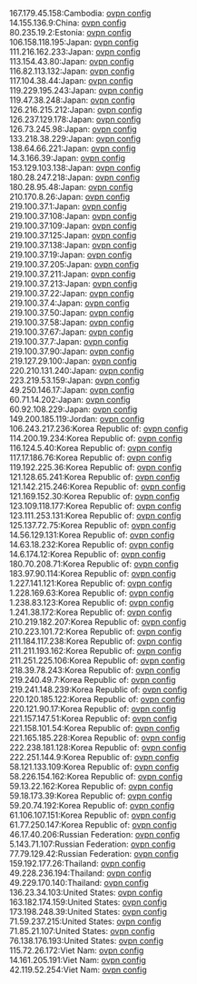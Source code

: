 167.179.45.158:Cambodia: [ovpn config](vpn/167_179_45_158.ovpn)  
14.155.136.9:China: [ovpn config](vpn/14_155_136_9.ovpn)  
80.235.19.2:Estonia: [ovpn config](vpn/80_235_19_2.ovpn)  
106.158.118.195:Japan: [ovpn config](vpn/106_158_118_195.ovpn)  
111.216.162.233:Japan: [ovpn config](vpn/111_216_162_233.ovpn)  
113.154.43.80:Japan: [ovpn config](vpn/113_154_43_80.ovpn)  
116.82.113.132:Japan: [ovpn config](vpn/116_82_113_132.ovpn)  
117.104.38.44:Japan: [ovpn config](vpn/117_104_38_44.ovpn)  
119.229.195.243:Japan: [ovpn config](vpn/119_229_195_243.ovpn)  
119.47.38.248:Japan: [ovpn config](vpn/119_47_38_248.ovpn)  
126.216.215.212:Japan: [ovpn config](vpn/126_216_215_212.ovpn)  
126.237.129.178:Japan: [ovpn config](vpn/126_237_129_178.ovpn)  
126.73.245.98:Japan: [ovpn config](vpn/126_73_245_98.ovpn)  
133.218.38.229:Japan: [ovpn config](vpn/133_218_38_229.ovpn)  
138.64.66.221:Japan: [ovpn config](vpn/138_64_66_221.ovpn)  
14.3.166.39:Japan: [ovpn config](vpn/14_3_166_39.ovpn)  
153.129.103.138:Japan: [ovpn config](vpn/153_129_103_138.ovpn)  
180.28.247.218:Japan: [ovpn config](vpn/180_28_247_218.ovpn)  
180.28.95.48:Japan: [ovpn config](vpn/180_28_95_48.ovpn)  
210.170.8.26:Japan: [ovpn config](vpn/210_170_8_26.ovpn)  
219.100.37.1:Japan: [ovpn config](vpn/219_100_37_1.ovpn)  
219.100.37.108:Japan: [ovpn config](vpn/219_100_37_108.ovpn)  
219.100.37.109:Japan: [ovpn config](vpn/219_100_37_109.ovpn)  
219.100.37.125:Japan: [ovpn config](vpn/219_100_37_125.ovpn)  
219.100.37.138:Japan: [ovpn config](vpn/219_100_37_138.ovpn)  
219.100.37.19:Japan: [ovpn config](vpn/219_100_37_19.ovpn)  
219.100.37.205:Japan: [ovpn config](vpn/219_100_37_205.ovpn)  
219.100.37.211:Japan: [ovpn config](vpn/219_100_37_211.ovpn)  
219.100.37.213:Japan: [ovpn config](vpn/219_100_37_213.ovpn)  
219.100.37.22:Japan: [ovpn config](vpn/219_100_37_22.ovpn)  
219.100.37.4:Japan: [ovpn config](vpn/219_100_37_4.ovpn)  
219.100.37.50:Japan: [ovpn config](vpn/219_100_37_50.ovpn)  
219.100.37.58:Japan: [ovpn config](vpn/219_100_37_58.ovpn)  
219.100.37.67:Japan: [ovpn config](vpn/219_100_37_67.ovpn)  
219.100.37.7:Japan: [ovpn config](vpn/219_100_37_7.ovpn)  
219.100.37.90:Japan: [ovpn config](vpn/219_100_37_90.ovpn)  
219.127.29.100:Japan: [ovpn config](vpn/219_127_29_100.ovpn)  
220.210.131.240:Japan: [ovpn config](vpn/220_210_131_240.ovpn)  
223.219.53.159:Japan: [ovpn config](vpn/223_219_53_159.ovpn)  
49.250.146.17:Japan: [ovpn config](vpn/49_250_146_17.ovpn)  
60.71.14.202:Japan: [ovpn config](vpn/60_71_14_202.ovpn)  
60.92.108.229:Japan: [ovpn config](vpn/60_92_108_229.ovpn)  
149.200.185.119:Jordan: [ovpn config](vpn/149_200_185_119.ovpn)  
106.243.217.236:Korea Republic of: [ovpn config](vpn/106_243_217_236.ovpn)  
114.200.19.234:Korea Republic of: [ovpn config](vpn/114_200_19_234.ovpn)  
116.124.5.40:Korea Republic of: [ovpn config](vpn/116_124_5_40.ovpn)  
117.17.186.76:Korea Republic of: [ovpn config](vpn/117_17_186_76.ovpn)  
119.192.225.36:Korea Republic of: [ovpn config](vpn/119_192_225_36.ovpn)  
121.128.65.241:Korea Republic of: [ovpn config](vpn/121_128_65_241.ovpn)  
121.142.215.246:Korea Republic of: [ovpn config](vpn/121_142_215_246.ovpn)  
121.169.152.30:Korea Republic of: [ovpn config](vpn/121_169_152_30.ovpn)  
123.109.118.177:Korea Republic of: [ovpn config](vpn/123_109_118_177.ovpn)  
123.111.253.131:Korea Republic of: [ovpn config](vpn/123_111_253_131.ovpn)  
125.137.72.75:Korea Republic of: [ovpn config](vpn/125_137_72_75.ovpn)  
14.56.129.131:Korea Republic of: [ovpn config](vpn/14_56_129_131.ovpn)  
14.63.18.232:Korea Republic of: [ovpn config](vpn/14_63_18_232.ovpn)  
14.6.174.12:Korea Republic of: [ovpn config](vpn/14_6_174_12.ovpn)  
180.70.208.71:Korea Republic of: [ovpn config](vpn/180_70_208_71.ovpn)  
183.97.90.114:Korea Republic of: [ovpn config](vpn/183_97_90_114.ovpn)  
1.227.141.121:Korea Republic of: [ovpn config](vpn/1_227_141_121.ovpn)  
1.228.169.63:Korea Republic of: [ovpn config](vpn/1_228_169_63.ovpn)  
1.238.83.123:Korea Republic of: [ovpn config](vpn/1_238_83_123.ovpn)  
1.241.38.172:Korea Republic of: [ovpn config](vpn/1_241_38_172.ovpn)  
210.219.182.207:Korea Republic of: [ovpn config](vpn/210_219_182_207.ovpn)  
210.223.101.72:Korea Republic of: [ovpn config](vpn/210_223_101_72.ovpn)  
211.184.117.238:Korea Republic of: [ovpn config](vpn/211_184_117_238.ovpn)  
211.211.193.162:Korea Republic of: [ovpn config](vpn/211_211_193_162.ovpn)  
211.251.225.106:Korea Republic of: [ovpn config](vpn/211_251_225_106.ovpn)  
218.39.78.243:Korea Republic of: [ovpn config](vpn/218_39_78_243.ovpn)  
219.240.49.7:Korea Republic of: [ovpn config](vpn/219_240_49_7.ovpn)  
219.241.148.239:Korea Republic of: [ovpn config](vpn/219_241_148_239.ovpn)  
220.120.185.122:Korea Republic of: [ovpn config](vpn/220_120_185_122.ovpn)  
220.121.90.17:Korea Republic of: [ovpn config](vpn/220_121_90_17.ovpn)  
221.157.147.51:Korea Republic of: [ovpn config](vpn/221_157_147_51.ovpn)  
221.158.101.54:Korea Republic of: [ovpn config](vpn/221_158_101_54.ovpn)  
221.165.185.228:Korea Republic of: [ovpn config](vpn/221_165_185_228.ovpn)  
222.238.181.128:Korea Republic of: [ovpn config](vpn/222_238_181_128.ovpn)  
222.251.144.9:Korea Republic of: [ovpn config](vpn/222_251_144_9.ovpn)  
58.121.133.109:Korea Republic of: [ovpn config](vpn/58_121_133_109.ovpn)  
58.226.154.162:Korea Republic of: [ovpn config](vpn/58_226_154_162.ovpn)  
59.13.22.162:Korea Republic of: [ovpn config](vpn/59_13_22_162.ovpn)  
59.18.173.39:Korea Republic of: [ovpn config](vpn/59_18_173_39.ovpn)  
59.20.74.192:Korea Republic of: [ovpn config](vpn/59_20_74_192.ovpn)  
61.106.107.151:Korea Republic of: [ovpn config](vpn/61_106_107_151.ovpn)  
61.77.250.147:Korea Republic of: [ovpn config](vpn/61_77_250_147.ovpn)  
46.17.40.206:Russian Federation: [ovpn config](vpn/46_17_40_206.ovpn)  
5.143.71.107:Russian Federation: [ovpn config](vpn/5_143_71_107.ovpn)  
77.79.129.42:Russian Federation: [ovpn config](vpn/77_79_129_42.ovpn)  
159.192.177.26:Thailand: [ovpn config](vpn/159_192_177_26.ovpn)  
49.228.236.194:Thailand: [ovpn config](vpn/49_228_236_194.ovpn)  
49.229.170.140:Thailand: [ovpn config](vpn/49_229_170_140.ovpn)  
136.23.34.103:United States: [ovpn config](vpn/136_23_34_103.ovpn)  
163.182.174.159:United States: [ovpn config](vpn/163_182_174_159.ovpn)  
173.198.248.39:United States: [ovpn config](vpn/173_198_248_39.ovpn)  
71.59.237.215:United States: [ovpn config](vpn/71_59_237_215.ovpn)  
71.85.21.107:United States: [ovpn config](vpn/71_85_21_107.ovpn)  
76.138.176.193:United States: [ovpn config](vpn/76_138_176_193.ovpn)  
115.72.26.172:Viet Nam: [ovpn config](vpn/115_72_26_172.ovpn)  
14.161.205.191:Viet Nam: [ovpn config](vpn/14_161_205_191.ovpn)  
42.119.52.254:Viet Nam: [ovpn config](vpn/42_119_52_254.ovpn)  
